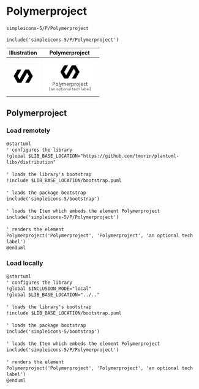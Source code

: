 # Polymerproject


```text
simpleicons-5/P/Polymerproject
```

```text
include('simpleicons-5/P/Polymerproject')
```



| Illustration | Polymerproject |
| :---: | :---: |
| ![illustration for Illustration](../../simpleicons-5/P/Polymerproject.png) | ![illustration for Polymerproject](../../simpleicons-5/P/Polymerproject.Local.png) |




## Polymerproject

### Load remotely
```plantuml
@startuml
' configures the library
!global $LIB_BASE_LOCATION="https://github.com/tmorin/plantuml-libs/distribution"

' loads the library's bootstrap
!include $LIB_BASE_LOCATION/bootstrap.puml

' loads the package bootstrap
include('simpleicons-5/bootstrap')

' loads the Item which embeds the element Polymerproject
include('simpleicons-5/P/Polymerproject')

' renders the element
Polymerproject('Polymerproject', 'Polymerproject', 'an optional tech label')
@enduml
```

### Load locally
```plantuml
@startuml
' configures the library
!global $INCLUSION_MODE="local"
!global $LIB_BASE_LOCATION="../.."

' loads the library's bootstrap
!include $LIB_BASE_LOCATION/bootstrap.puml

' loads the package bootstrap
include('simpleicons-5/bootstrap')

' loads the Item which embeds the element Polymerproject
include('simpleicons-5/P/Polymerproject')

' renders the element
Polymerproject('Polymerproject', 'Polymerproject', 'an optional tech label')
@enduml
```

